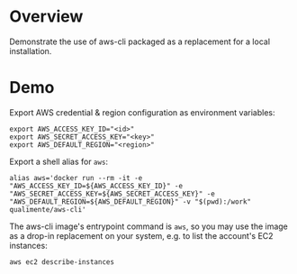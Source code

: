 # Overview #

Demonstrate the use of aws-cli packaged as a replacement for a local installation.

# Demo #

Export AWS credential &amp; region configuration as environment variables:

```
export AWS_ACCESS_KEY_ID="<id>"
export AWS_SECRET_ACCESS_KEY="<key>"
export AWS_DEFAULT_REGION="<region>"
```

Export a shell alias for `aws`:

```
alias aws='docker run --rm -it -e "AWS_ACCESS_KEY_ID=${AWS_ACCESS_KEY_ID}" -e "AWS_SECRET_ACCESS_KEY=${AWS_SECRET_ACCESS_KEY}" -e "AWS_DEFAULT_REGION=${AWS_DEFAULT_REGION}" -v "$(pwd):/work" qualimente/aws-cli'
```

The aws-cli image's entrypoint command is `aws`, so you may use the image as a drop-in replacement on your system, e.g. to list the account's EC2 instances:

```
aws ec2 describe-instances
```
